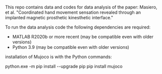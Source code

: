 This repo contains data and codes for data analysis of the paper: Masiero, et al. "Coordinated hand movement sensation revealed through an implanted magnetic prosthetic kinesthetic interface."

To run the data analysis code the following dependencies are required:
- MATLAB R2020b or more recent (may be compatible even with older versions)
- Python 3.9 (may be compatible even with older versions)

installation of Mujoco is with the Python commands:

python.exe -m pip install --upgrade pip
pip install mujoco
